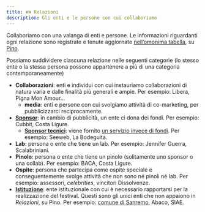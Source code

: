 ```yaml
---
title: 👪 Relazioni
description: Gli enti e le persone con cui collaboriamo
---
```

Collaboriamo con una valanga di enti e persone. Le informazioni riguardanti ogni relazione sono registrate e tenute aggiornate [nell’omonima tabella](https://pino.scambi.org/database/61/table/320), su [Pino](../tools/pino.md).

Possiamo suddividere ciascuna relazione nelle seguenti categorie (lo stesso ente o la stessa persona possono appartenere a più di una categoria contemporaneamente)

* **Collaborazioni**: enti e individui con cui instauriamo collaborazioni di natura varia e dalle finalità più generali e ampie. Per esempio: Libera, Pigna Mon Amour…
	* **media**: enti e persone con cui svolgiamo attività di co-marketing, per pubblicizzarci reciprocamente.
* [**Sponsor**](../palanche/sponsor.md): in cambio di pubblicità, un ente ci dona dei fondi. Per esempio: Cubbit, Costa Ligure.
	* [**Sponsor tecnici**](../palanche/sponsor.md#definition): viene fornito [un servizio invece di fondi](../palanche/sponsor.md#definition). Per esempio: Seeweb, La Bodeguita.
* **Lab**: persona o ente che tiene un lab. Per esempio: Jennifer Guerra, Scalabriniani.
* **Pinolo**: persona o ente che tiene un pinolo (solitamente uno sponsor o una collab). Per esempio: BACA, Costa Ligure.
* **Ospite**: persona che partecipa come ospite speciale e conseguentemente svolge attività che non sono né pinoli né lab. Per esempio: assessori, _celebrities_, vincitori Dissolvenze.
* [**Istituzione**](istituzioni/): ente istituzionale con cui è necessario rapportarsi per la realizzazione del festival. Questi sono gli unici enti che non appaiono in _Relazioni_, su Pino. Per esempio: [comune di Sanremo](istituzioni/), Abaco, SIAE.
